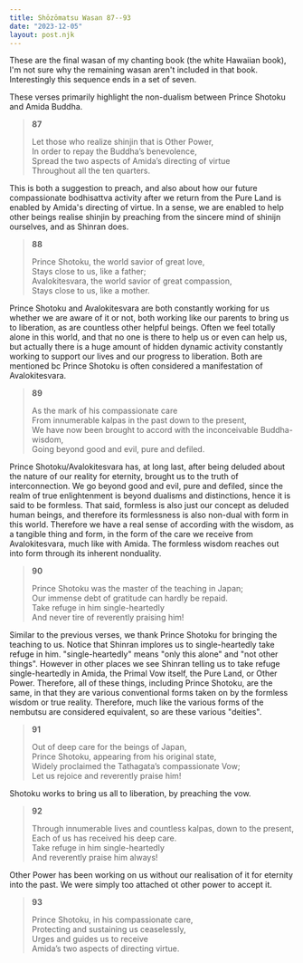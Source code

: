 ```yaml
---
title: Shōzōmatsu Wasan 87--93
date: "2023-12-05"
layout: post.njk
---
```


These are the final wasan of my chanting book (the white Hawaiian book), I'm not sure why the remaining wasan aren't included in that book. Interestingly this sequence ends in a set of seven.

These verses primarily highlight the non-dualism between Prince Shotoku and Amida Buddha.

> **87**  
>   
> Let those who realize shinjin that is Other Power,  
> In order to repay the Buddha’s benevolence,  
> Spread the two aspects of Amida’s directing of virtue  
> Throughout all the ten quarters.  

This is both a suggestion to preach, and also about how our future compassionate bodhisattva activity after we return from the Pure Land is enabled by Amida's directing of virtue. In a sense, we are enabled to help other beings realise shinjin by preaching from the sincere mind of shinijn ourselves, and as Shinran does.

> **88**  
>   
> Prince Shotoku, the world savior of great love,  
> Stays close to us, like a father;  
> Avalokitesvara, the world savior of great compassion,  
> Stays close to us, like a mother.  

Prince Shotoku and Avalokitesvara are both constantly working for us whether we are aware of it or not, both working like our parents to bring us to liberation, as are countless other helpful beings. Often we feel totally alone in this world, and that no one is there to help us or even can help us, but actually there is a huge amount of hidden dynamic activity constantly working to support our lives and our progress to liberation. Both are mentioned bc Prince Shotoku is often considered a manifestation of Avalokitesvara.

> **89**  
>   
> As the mark of his compassionate care  
> From innumerable kalpas in the past down to the present,  
> We have now been brought to accord with the inconceivable Buddha-wisdom,  
> Going beyond good and evil, pure and defiled.  

Prince Shotoku/Avalokitesvara has, at long last, after being deluded about the nature of our reality for eternity, brought us to the truth of interconnection. We go beyond good and evil, pure and defiled, since the realm of true enlightenment is beyond dualisms and distinctions, hence it is said to be formless. That said, formless is also just our concept as deluded human beings, and therefore its formlessness is also non-dual with form in this world. Therefore we have a real sense of according with the wisdom, as a tangible thing and form, in the form of the care we receive from Avalokitesvara, much like with Amida. The formless wisdom reaches out into form through its inherent nonduality.

> **90**  
>   
> Prince Shotoku was the master of the teaching in Japan;  
> Our immense debt of gratitude can hardly be repaid.  
> Take refuge in him single-heartedly  
> And never tire of reverently praising him!  

Similar to the previous verses, we thank Prince Shotoku for bringing the teaching to us. Notice that Shinran implores us to single-heartedly take refuge in him. "single-heartedly" means "only this alone" and "not other things". However in other places we see Shinran telling us to take refuge single-heartedly in Amida, the Primal Vow itself, the Pure Land, or Other Power. Therefore, all of these things, including Prince Shotoku, are the same, in that they are various conventional forms taken on by the formless wisdom or true reality. Therefore, much like the various forms of the nembutsu are considered equivalent, so are these various "deities".

> **91**  
>   
> Out of deep care for the beings of Japan,  
> Prince Shotoku, appearing from his original state,  
> Widely proclaimed the Tathagata’s compassionate Vow;  
> Let us rejoice and reverently praise him!  

Shotoku works to bring us all to liberation, by preaching the vow.

> **92**  
>   
> Through innumerable lives and countless kalpas, down to the present,  
> Each of us has received his deep care.  
> Take refuge in him single-heartedly  
> And reverently praise him always!  

Other Power has been working on us without our realisation of it for eternity into the past. We were simply too attached ot other power to accept it.

> **93**  
>   
> Prince Shotoku, in his compassionate care,  
> Protecting and sustaining us ceaselessly,  
> Urges and guides us to receive  
> Amida’s two aspects of directing virtue.  
